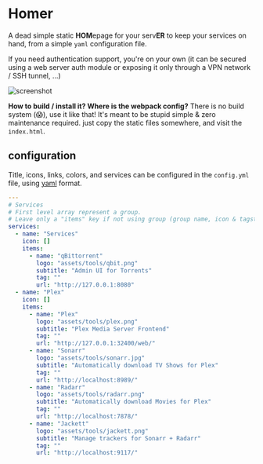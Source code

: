 # Homer
A dead simple static **HOM**epage for your serv**ER** to keep your services on hand, from a simple `yaml` configuration file.

If you need authentication support, you're on your own (it can be secured using a web server auth module or exposing it only through a VPN network / SSH tunnel, ...)

![screenshot](https://git.chasehall.net/Chase/homer/raw/branch/master/screenshot.png)

**How to build / install it? Where is the webpack config?**
There is no build system (😱), use it like that! It's meant to be stupid simple & zero maintenance required. just copy the static files somewhere, and visit the `index.html`.


## configuration

Title, icons, links, colors, and services can be configured in the `config.yml` file, using [yaml](http://yaml.org/) format.


```yaml
---
# Services
# First level array represent a group.
# Leave only a "items" key if not using group (group name, icon & tagstyle are optional, section separation will not be displayed).
services:
  - name: "Services"
    icon: []
    items:
      - name: "qBittorrent"
        logo: "assets/tools/qbit.png"
        subtitle: "Admin UI for Torrents"
        tag: ""
        url: "http://127.0.0.1:8080"
  - name: "Plex"
    icon: []
    items:
      - name: "Plex"
        logo: "assets/tools/plex.png"
        subtitle: "Plex Media Server Frontend"
        tag: ""
        url: "http://127.0.0.1:32400/web/"
      - name: "Sonarr"
        logo: "assets/tools/sonarr.jpg"
        subtitle: "Automatically download TV Shows for Plex"
        tag: ""
        url: "http://localhost:8989/"
      - name: "Radarr"
        logo: "assets/tools/radarr.png"
        subtitle: "Automatically download Movies for Plex"
        tag: ""
        url: "http://localhost:7878/"
      - name: "Jackett"
        logo: "assets/tools/jackett.png"
        subtitle: "Manage trackers for Sonarr + Radarr"
        tag: ""
        url: "http://localhost:9117/"
```
